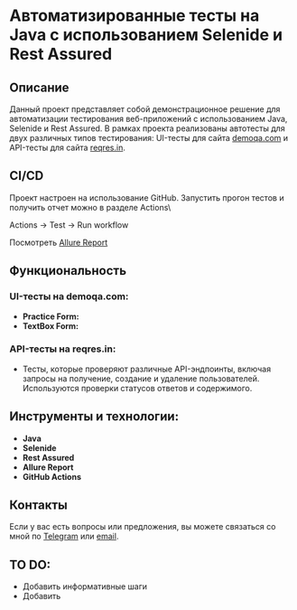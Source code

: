 # Автоматизированные тесты на Java с использованием Selenide и Rest Assured

## Описание
Данный проект представляет собой демонстрационное решение для автоматизации тестирования веб-приложений с использованием Java, Selenide и Rest Assured. В рамках проекта реализованы автотесты для двух различных типов тестирования: UI-тесты для сайта [demoqa.com](https://demoqa.com) и API-тесты для сайта [reqres.in](https://reqres.in).

## CI/CD
Проект настроен на использование GitHub. Запустить прогон тестов и получить отчет можно в разделе Actions\

Actions -> Test -> Run workflow

Посмотреть [Allure Report](https://glekomtsev.github.io/autotests-java-selenide-rest-assure/)


## Функциональность

### UI-тесты на demoqa.com:
- **Practice Form:** 
- **TextBox Form:** 

### API-тесты на reqres.in:
- Тесты, которые проверяют различные API-эндпоинты, включая запросы на получение, создание и удаление пользователей. Используются проверки статусов ответов и содержимого.

## Инструменты и технологии:
- **Java**
- **Selenide**
- **Rest Assured**
- **Allure Report**
- **GitHub Actions**

## Контакты

Если у вас есть вопросы или предложения, вы можете связаться со мной по [Telegram](https://t.me/glekomtsev) или [email](mailto:lekomcevg@gmail.com).

## TO DO:

- Добавить информативные шаги
- Добавить 
